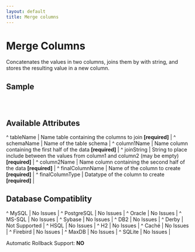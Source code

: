 ```yaml
---
layout: default
title: Merge columns
---
```


# Merge Columns #

Concatenates the values in two columns, joins them by with string, and stores the resulting value in a new column.

## Sample ##

<code xml>
<mergeColumns tableName="person"
    column1Name="phoneAreaCode"
    joinString="-"
    column2Name="phoneSuffix"
    finalColumnName="phone"
    finalColumnType="varchar(50)"
/>
</code>

## Available Attributes ##

^ tableName  | Name table containing the columns to join **[required]**  | 
^ schemaName  | Name of the table schema  | 
^ column1Name  | Name column containing the first half of the data **[required]**  | 
^ joinString  | String to place include between the values from column1 and column2 (may be empty) **[required]**  | 
^ column2Name  | Name column containing the second half of the data **[required]**  | 
^ finalColumnName  | Name of the column to create **[required]**  | 
^ finalColumnType  | Datatype of the column to create **[required]**  | 


## Database Compatiblity ##

^ MySQL  | No Issues  | 
^ PostgreSQL  | No Issues  | 
^ Oracle  | No Issues  | 
^ MS-SQL  | No Issues  | 
^ Sybase  | No Issues  | 
^ DB2  | No Issues  | 
^ Derby  | Not Supported  | 
^ HSQL  | No Issues  | 
^ H2  | No Issues  | 
^ Caché  | No Issues  | 
^ Firebird  | No Issues  | 
^ MaxDB  | No Issues  | 
^ SQLite  | No Issues  |

Automatic Rollback Support: **NO**